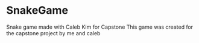 # SnakeGame
Snake game made with Caleb Kim for Capstone
This game was created for the capstone project by me and caleb
